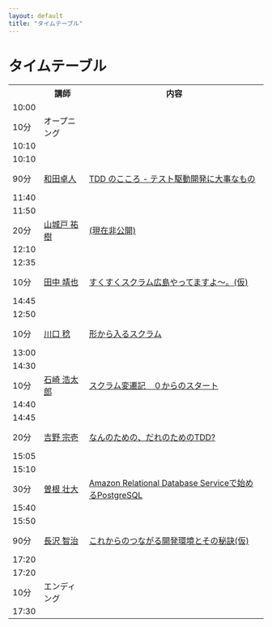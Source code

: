 ```yaml
---
layout: default
title: "タイムテーブル"
---
```


# タイムテーブル

<table class="time-table">
  <tr>
    <th class="time"></th><th class="speaker">講師</th><th>内容</th>
  </tr>

  <tr>
    <td class="time">
      10:00
      <p class="time-span">10分</p>
      10:10
    </td>
    <td>オープニング</td>
    <td></td>
  </tr>

  <tr>
    <td class="time">
      10:10
      <p class="time-span">90分</p>
      11:40
    </td>
    <td>
      <a href="/session.html#t_wada">和田卓人</a>
    </td>
    <td>
      <a href="/session.html#t_wada_session">TDD のこころ - テスト駆動開発に大事なもの</a>
      <br>
    </td>
  </tr>

  <tr>
   <td class="time">
     11:50
     <p class="time-span">20分</p>
     12:10
    </td>
    <td>
      <a href="/session.html#kakenavi">山城戸 祐樹</a>
    </td>
    <td>
      <a href="/session.html#kakenavi_session">(現在非公開)</a>
    </td>
  </tr>

  <tr>
    <td class="time">
      12:35
      <p class="time-span">10分</p>
      14:45
    </td>
    <td>
      <a href="/session.html#tanaka">田中 靖也</a>
    </td>
    <td>
      <a href="/session.html#tanaka_session">すくすくスクラム広島やってますよ～。(仮)</a>
    </td>
  </tr>

  <tr>
    <td class="time">
      12:50
      <p class="time-span">10分</p>
      13:00
    </td>
    <td>
      <a href="/session.html#kawaguchi">川口 稔</a>
    </td>
    <td>
      <a href="/session.html#kawaguchi_session">形から入るスクラム</a>
    </td>
  </tr>

  <tr>
   <td class="time">
     14:30
     <p class="time-span">10分</p>
     14:40
    </td>
    <td>
      <a href="/session.html#ishizaki">石崎 浩太郎</a>
    </td>
    <td>
      <a href="/session.html#ishizaki_session">スクラム変遷記　０からのスタート</a>
    </td>
  </tr>

  <tr>
   <td class="time">
     14:45
     <p class="time-span">20分</p>
     15:05
    </td>
    <td>
      <a href="/session.html#yoshino">吉野 宗壱</a>
    </td>
    <td>
      <a href="/session.html#yoshino_session">なんのための、だれのためのTDD?</a>
    </td>
  </tr>

  <tr>
   <td class="time">
     15:10
     <p class="time-span">30分</p>
     15:40
    </td>
    <td>
      <a href="/session.html#soudai1025o">曽根 壮大</a>
    </td>
    <td>
      <a href="/session.html#soudai1025_session">Amazon Relational Database Serviceで始めるPostgreSQL</a>
    </td>
  </tr>

  <tr>
   <td class="time">
     15:50
     <p class="time-span">90分</p>
     17:20
    </td>
    <td>
      <a href="/session.html#tomohn">長沢 智治</a>
    </td>
    <td>
      <a href="/session.html#tomohn_session">これからのつながる開発環境とその秘訣(仮)</a>
    </td>
  </tr>

  <tr>
   <td class="time">
     17:20
     <p class="time-span">10分</p>
     17:30
    </td>
    <td>
      エンディング
    </td>
    <td>
    </td>
  </tr>

</table>
